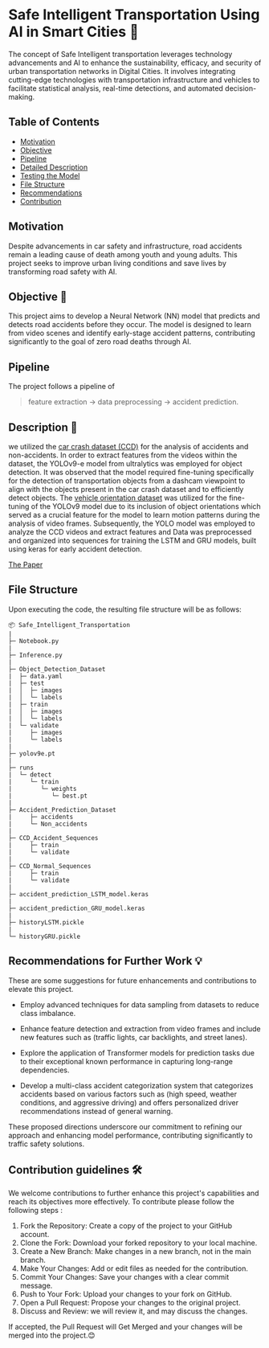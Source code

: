 # Safe Intelligent Transportation Using AI in Smart Cities 🚗

The concept of Safe Intelligent transportation leverages technology advancements and AI to enhance the sustainability, efficacy, and security of urban transportation networks in Digital Cities. It involves integrating cutting-edge technologies with transportation infrastructure and vehicles to facilitate statistical analysis, real-time detections, and automated decision-making.

## Table of Contents
- [Motivation](#motivation)
- [Objective](#objective)
- [Pipeline](#pipeline)
- [Detailed Description](#Description)
- [Testing the Model](#Testing-the-Model)
- [File Structure](#file-structure)
- [Recommendations](#Recommendations-for-Further-Work)
- [Contribution](#contribution-guidelines)

## Motivation
Despite advancements in car safety and infrastructure, road accidents remain a leading cause of death among youth and young adults. This project seeks to improve urban living conditions and save lives by transforming road safety with AI.

## Objective 🚀
This project aims to develop a Neural Network (NN) model that predicts and detects road accidents before they occur. The model is designed to learn from video scenes and identify early-stage accident patterns, contributing significantly to the goal of zero road deaths through AI.

## Pipeline

The project follows a pipeline of

> feature extraction → data preprocessing → accident prediction.

## Description 🌟

we utilized the [car crash dataset (CCD)](https://github.com/Cogito2012/CarCrashDataset) for the analysis of accidents and non-accidents. In order to extract features from the videos within the dataset, the YOLOv9-e model from ultralytics was employed for object detection. It was observed that the model required fine-tuning specifically for the detection of transportation objects from a dashcam viewpoint to align with the objects present in the car crash dataset and to efficiently detect objects. The [vehicle orientation dataset](https://github.com/sekilab/VehicleOrientationDataset/tree/main) was utilized for the fine-tuning of the YOLOv9 model due to its inclusion of object orientations which served as a crucial feature for the model to learn motion patterns during the analysis of video frames. Subsequently, the YOLO model was employed to analyze the CCD videos and extract features and Data was preprocessed and organized into sequences for training the LSTM and GRU models, built using keras for early accident detection.

[The Paper](https://drive.google.com/file/d/1bM27C8xU2vcnycxYq7-rCQdZ30SUHuZe/view?usp=sharing)


## File Structure

Upon executing the code, the resulting file structure will be as follows:

```
📦 Safe_Intelligent_Transportation
|
├─ Notebook.py
|
├─ Inference.py
|
├─ Object_Detection_Dataset
|  ├─ data.yaml
|  ├─ test
|  │  ├─ images
|  │  └─ labels
|  ├─ train
|  │  ├─ images
|  │  └─ labels
|  └─ validate
|     ├─ images
|     └─ labels
|
├─ yolov9e.pt
|
├─ runs
|  └─ detect
|     └─ train
|        └─ weights
|           └─ best.pt
|
├─ Accident_Prediction_Dataset
|     ├─ accidents
|     └─ Non_accidents
|
├─ CCD_Accident_Sequences
|     ├─ train
|     └─ validate
|
├─ CCD_Normal_Sequences
|     ├─ train
|     └─ validate
|
├─ accident_prediction_LSTM_model.keras
|
├─ accident_prediction_GRU_model.keras
|
├─ historyLSTM.pickle
|
└─ historyGRU.pickle

```

## Recommendations for Further Work 💡

These are some suggestions for future enhancements and contributions to elevate this project.

- Employ advanced techniques for data sampling from datasets to reduce class imbalance.

- Enhance feature detection and extraction from video frames and include new features such as (traffic lights, car backlights, and street lanes).

- Explore the application of Transformer models for prediction tasks due to their exceptional known performance in capturing long-range dependencies.

- Develop a multi-class accident categorization system that categorizes accidents based on various factors such as (high speed, weather conditions, and aggressive driving) and offers personalized driver recommendations instead of general warning.

These proposed directions underscore our commitment to refining our approach and enhancing model performance, contributing significantly to traffic safety solutions.


## Contribution guidelines 🛠️

We welcome contributions  to further enhance this project's capabilities and reach its objectives more effectively. To contribute please follow the following steps :

1) Fork the Repository: Create a copy of the project to your GitHub account.
2) Clone the Fork: Download your forked repository to your local machine.
3) Create a New Branch: Make changes in a new branch, not in the main branch.
4) Make Your Changes: Add or edit files as needed for the contribution.
5) Commit Your Changes: Save your changes with a clear commit message.
6) Push to Your Fork: Upload your changes to your fork on GitHub.
7) Open a Pull Request: Propose your changes to the original project.
8) Discuss and Review: we will review it, and may discuss the changes.

If accepted, the Pull Request will Get Merged and your changes will be merged into the project.😊
